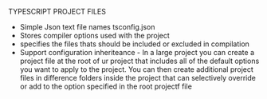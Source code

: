TYPESCRIPT PROJECT FILES 

- Simple Json text file names tsconfig.json
- Stores compiler options used with the project
- specifies the files thats should be included or excluded in compilation 
- Support configuration inheriteance - In a large project you can create a project file at the root of ur project that includes all of the default options you want to apply to the project. You can then create additional project files in difference folders inside the project that can selectively override or add to the option specified in the root projectf file
